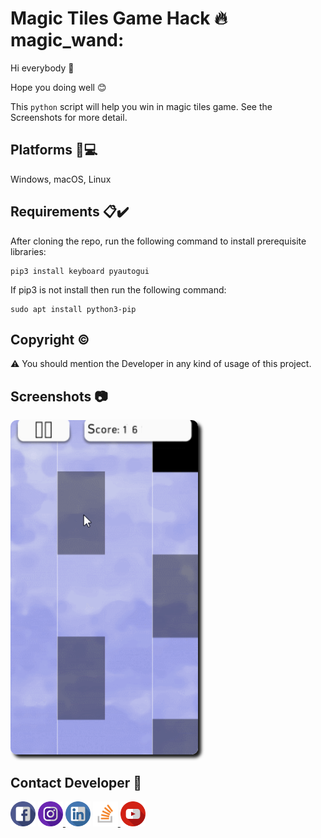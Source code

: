 # Magic Tiles Game Hack :fire:magic_wand:

Hi everybody :wave:

Hope you doing well :blush:

This `python` script will help you win in magic tiles game. See the Screenshots for more detail.


## Platforms :iphone::computer:
Windows, macOS, Linux

## Requirements :clipboard::heavy_check_mark:
After cloning the repo, run the following command to install prerequisite libraries:

```
pip3 install keyboard pyautogui
```

If pip3 is not install then run the following command:

```
sudo apt install python3-pip
```

## Copyright :copyright:
:warning: You should mention the Developer in any kind of usage of this project.

## Screenshots 📷

<img src="./images/sample.gif" style="border-radius:10px;box-shadow:5px 5px 5px;width:300px;">

## Contact Developer :link:
<p align="left">
  <a href="https://www.facebook.com/bazzazi" target="_blank" rel="noreferrer"> <img src="https://github.com/bazzazi/RequiredImages/blob/main/facebook.png" width="40px"/></a>
  <a href="http://www.instagram.com/bazzazi" target="_blank" rel="noreferrer"> <img src="https://github.com/bazzazi/RequiredImages/blob/main/instagram.png" width="40px"/> </a>
  <a href="https://www.linkedin.com/in/bazzazi/" target="_blank" rel="noreferrer"><img src="https://github.com/bazzazi/RequiredImages/blob/main/linkedin.png" width="40px"/></a>
  <a href="https://www.stackoverflow.com/users/22125953" target="_blank" rel="noreferrer"><img src="https://github.com/bazzazi/RequiredImages/blob/main/stackoverflow.png" width="40px"/> </a>
  <a href="https://www.youtube.com/@bazzazi" target="_blank" rel="noreferrer"><img src="https://github.com/bazzazi/RequiredImages/blob/main/youtube.png" width="40px"/>  </a>
</p>
